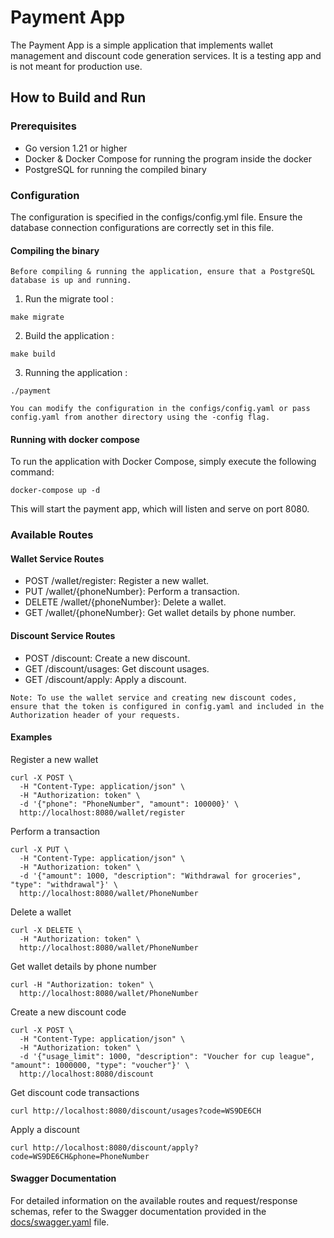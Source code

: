 # Payment App

The Payment App is a simple application that implements wallet management and discount code generation services. It is a testing app and is not meant for production use.

## How to Build and Run

### Prerequisites
- Go version 1.21 or higher
- Docker & Docker Compose for running the program inside the docker
- PostgreSQL for running the compiled binary


### Configuration
The configuration is specified in the configs/config.yml file. Ensure the database connection configurations are correctly set in this file.

#### Compiling the binary
`Before compiling & running the application, ensure that a PostgreSQL database is up and running.`
1. Run the migrate tool :
```shell
make migrate
```
2. Build the application :
```shell
make build
```
3. Running the application :
```shell
./payment
```
`You can modify the configuration in the configs/config.yaml or pass config.yaml from another directory using the -config flag.`


#### Running with docker compose
To run the application with Docker Compose, simply execute the following command:
```shell
docker-compose up -d
```
This will start the payment app, which will listen and serve on port 8080.


### Available Routes

#### Wallet Service Routes
- POST /wallet/register: Register a new wallet.
- PUT /wallet/{phoneNumber}: Perform a transaction.
- DELETE /wallet/{phoneNumber}: Delete a wallet.
- GET /wallet/{phoneNumber}: Get wallet details by phone number.
#### Discount Service Routes
- POST /discount: Create a new discount.
- GET /discount/usages: Get discount usages.
- GET /discount/apply: Apply a discount.

`Note: To use the wallet service and creating new discount codes, ensure that the token is configured in config.yaml and included in the Authorization header of your requests.`

#### Examples

Register a new wallet
```shell
curl -X POST \
  -H "Content-Type: application/json" \
  -H "Authorization: token" \
  -d '{"phone": "PhoneNumber", "amount": 100000}' \
  http://localhost:8080/wallet/register

```
Perform a transaction
```shell
curl -X PUT \
  -H "Content-Type: application/json" \
  -H "Authorization: token" \
  -d '{"amount": 1000, "description": "Withdrawal for groceries", "type": "withdrawal"}' \
  http://localhost:8080/wallet/PhoneNumber
````
Delete a wallet
```shell
curl -X DELETE \
  -H "Authorization: token" \
  http://localhost:8080/wallet/PhoneNumber
```
Get wallet details by phone number
```shell
curl -H "Authorization: token" \
  http://localhost:8080/wallet/PhoneNumber
```

Create a new discount code
```shell
curl -X POST \
  -H "Content-Type: application/json" \
  -H "Authorization: token" \
  -d '{"usage_limit": 1000, "description": "Voucher for cup league", "amount": 1000000, "type": "voucher"}' \
  http://localhost:8080/discount

```

Get discount code transactions
````shell
curl http://localhost:8080/discount/usages?code=WS9DE6CH
````

Apply a discount
```shell
curl http://localhost:8080/discount/apply?code=WS9DE6CH&phone=PhoneNumber
```

#### Swagger Documentation
For detailed information on the available routes and request/response schemas, refer to the Swagger documentation provided in the [docs/swagger.yaml](docs/swagger.yaml) file.


